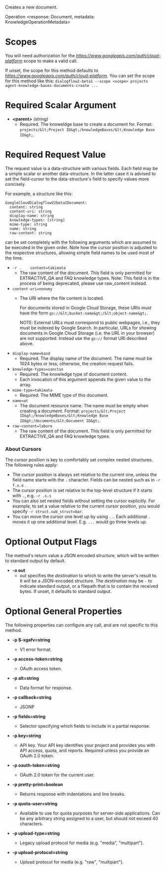 Creates a new document.

Operation &lt;response: Document,
           metadata: KnowledgeOperationMetadata&gt;
# Scopes

You will need authorization for the *https://www.googleapis.com/auth/cloud-platform* scope to make a valid call.

If unset, the scope for this method defaults to *https://www.googleapis.com/auth/cloud-platform*.
You can set the scope for this method like this: `dialogflow2-beta1 --scope <scope> projects agent-knowledge-bases-documents-create ...`
# Required Scalar Argument
* **&lt;parent&gt;** *(string)*
    - Required. The knoweldge base to create a document for.
        Format: `projects/&lt;Project ID&gt;/knowledgeBases/&lt;Knowledge Base ID&gt;`.
# Required Request Value

The request value is a data-structure with various fields. Each field may be a simple scalar or another data-structure.
In the latter case it is advised to set the field-cursor to the data-structure's field to specify values more concisely.

For example, a structure like this:
```
GoogleCloudDialogflowV2beta1Document:
  content: string
  content-uri: string
  display-name: string
  knowledge-types: [string]
  mime-type: string
  name: string
  raw-content: string

```

can be set completely with the following arguments which are assumed to be executed in the given order. Note how the cursor position is adjusted to the respective structures, allowing simple field names to be used most of the time.

* `-r .    content=takimata`
    - The raw content of the document. This field is only permitted for
        EXTRACTIVE_QA and FAQ knowledge types.
        Note: This field is in the process of being deprecated, please use
        raw_content instead.
* `content-uri=nonumy`
    - The URI where the file content is located.
        
        For documents stored in Google Cloud Storage, these URIs must have
        the form `gs://&lt;bucket-name&gt;/&lt;object-name&gt;`.
        
        NOTE: External URLs must correspond to public webpages, i.e., they must
        be indexed by Google Search. In particular, URLs for showing documents in
        Google Cloud Storage (i.e. the URL in your browser) are not supported.
        Instead use the `gs://` format URI described above.
* `display-name=kasd`
    - Required. The display name of the document. The name must be 1024 bytes or
        less; otherwise, the creation request fails.
* `knowledge-types=sanctus`
    - Required. The knowledge type of document content.
    - Each invocation of this argument appends the given value to the array.
* `mime-type=takimata`
    - Required. The MIME type of this document.
* `name=at`
    - The document resource name.
        The name must be empty when creating a document.
        Format: `projects/&lt;Project ID&gt;/knowledgeBases/&lt;Knowledge Base
        ID&gt;/documents/&lt;Document ID&gt;`.
* `raw-content=labore`
    - The raw content of the document. This field is only permitted for
        EXTRACTIVE_QA and FAQ knowledge types.


### About Cursors

The cursor position is key to comfortably set complex nested structures. The following rules apply:

* The cursor position is always set relative to the current one, unless the field name starts with the `.` character. Fields can be nested such as in `-r f.s.o` .
* The cursor position is set relative to the top-level structure if it starts with `.`, e.g. `-r .s.s`
* You can also set nested fields without setting the cursor explicitly. For example, to set a value relative to the current cursor position, you would specify `-r struct.sub_struct=bar`.
* You can move the cursor one level up by using `..`. Each additional `.` moves it up one additional level. E.g. `...` would go three levels up.


# Optional Output Flags

The method's return value a JSON encoded structure, which will be written to standard output by default.

* **-o out**
    - *out* specifies the *destination* to which to write the server's result to.
      It will be a JSON-encoded structure.
      The *destination* may be `-` to indicate standard output, or a filepath that is to contain the received bytes.
      If unset, it defaults to standard output.
# Optional General Properties

The following properties can configure any call, and are not specific to this method.

* **-p $-xgafv=string**
    - V1 error format.

* **-p access-token=string**
    - OAuth access token.

* **-p alt=string**
    - Data format for response.

* **-p callback=string**
    - JSONP

* **-p fields=string**
    - Selector specifying which fields to include in a partial response.

* **-p key=string**
    - API key. Your API key identifies your project and provides you with API access, quota, and reports. Required unless you provide an OAuth 2.0 token.

* **-p oauth-token=string**
    - OAuth 2.0 token for the current user.

* **-p pretty-print=boolean**
    - Returns response with indentations and line breaks.

* **-p quota-user=string**
    - Available to use for quota purposes for server-side applications. Can be any arbitrary string assigned to a user, but should not exceed 40 characters.

* **-p upload-type=string**
    - Legacy upload protocol for media (e.g. &#34;media&#34;, &#34;multipart&#34;).

* **-p upload-protocol=string**
    - Upload protocol for media (e.g. &#34;raw&#34;, &#34;multipart&#34;).
